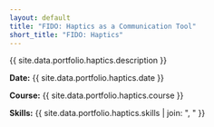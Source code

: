 ```yaml
---
layout: default
title: "FIDO: Haptics as a Communication Tool"
short_title: "FIDO: Haptics"
---
```


{{ site.data.portfolio.haptics.description }}

**Date:** {{ site.data.portfolio.haptics.date }}

**Course:** {{ site.data.portfolio.haptics.course }}

**Skills:** {{ site.data.portfolio.haptics.skills | join: ", " }}
